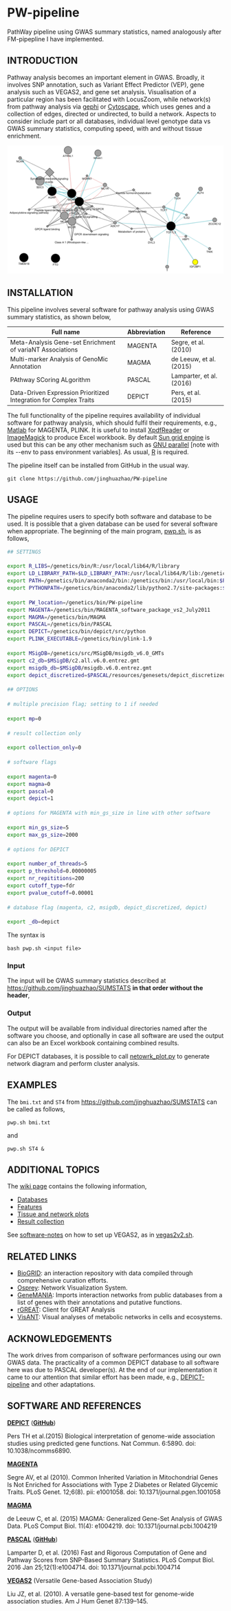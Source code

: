# PW-pipeline

PathWay pipeline using GWAS summary statistics, named analogously after FM-pipepline I have implemented.

## INTRODUCTION

Pathway analysis becomes an important element in GWAS. Broadly, it involves SNP annotation, such as Variant Effect Predictor 
(VEP), gene analysis such as VEGAS2, and gene set analysis. Visualisation of a particular region has been facilitated with 
LocusZoom, while network(s) from pathway analysis via [gephi](https://gephi.org/) or [Cytoscape](http://www.cytoscape.org/), 
which uses genes and a collection of edges, directed or undirected, to build a network. Aspects to consider include part or all databases, 
individual level genotype data vs GWAS summary statistics, computing speed, with and without tissue enrichment.

![diagram from CytoScape/GeneMANIA](files/obesity.png)

## INSTALLATION

This pipeline involves several software for pathway analysis using GWAS summary statistics, as shown below,

**Full name** | **Abbreviation** | **Reference**
----------------------------------------------------------|--------------|----------
Meta-Analysis Gene-set Enrichment of variaNT Associations | MAGENTA | Segre, et al. (2010)
Multi-marker Analysis of GenoMic Annotation | MAGMA | de Leeuw, et al. (2015)
PAthway SCoring ALgorithm | PASCAL | Lamparter, et al. (2016)
Data-Driven Expression Prioritized Integration for Complex Traits | DEPICT | Pers, et al.(2015)

The full functionality of the pipeline requires availability of individual software for pathway analysis, which should fulfil 
their requirements, e.g., [Matlab](https://www.mathworks.com/products/matlab.html) for MAGENTA, PLINK. It is useful to 
install [XpdfReader](https://www.xpdfreader.com/) or [ImageMagick](https://www.imagemagick.org/) to produce Excel workbook. By 
default [Sun grid engine](https://en.wikipedia.org/wiki/Oracle_Grid_Engine) is used but this can be any other mechanism such 
as [GNU parallel](https://www.gnu.org/software/parallel/) [note with its --env to pass environment variables]. As usual, 
[R](https://www.r-project.org/) is required.

The pipeline itself can be installed from GitHub in the usual way.
```
git clone https://github.com/jinghuazhao/PW-pipeline
```

## USAGE

The pipeline requires users to specify both software and database to be used. It is possible that a given database can be used for several software when appropriate. The beginning of the main program, [pwp.sh](pwp.sh), is as follows,
```bash
## SETTINGS

export R_LIBS=/genetics/bin/R:/usr/local/lib64/R/library
export LD_LIBRARY_PATH=$LD_LIBRARY_PATH:/usr/local/lib64/R/lib:/genetics/data/software/lib
export PATH=/genetics/bin/anaconda2/bin:/genetics/bin:/usr/local/bin:$PATH:/genetics/data/software/bin
export PYTHONPATH=/genetics/bin/anaconda2/lib/python2.7/site-packages:$PYTHONPATH

export PW_location=/genetics/bin/PW-pipeline
export MAGENTA=/genetics/bin/MAGENTA_software_package_vs2_July2011
export MAGMA=/genetics/bin/MAGMA
export PASCAL=/genetics/bin/PASCAL
export DEPICT=/genetics/bin/depict/src/python
export PLINK_EXECUTABLE=/genetics/bin/plink-1.9

export MSigDB=/genetics/src/MSigDB/msigdb_v6.0_GMTs
export c2_db=$MSigDB/c2.all.v6.0.entrez.gmt
export msigdb_db=$MSigDB/msigdb.v6.0.entrez.gmt
export depict_discretized=$PASCAL/resources/genesets/depict_discretized_cutoff3.2.gmt

## OPTIONS

# multiple precision flag; setting to 1 if needed

export mp=0

# result collection only

export collection_only=0

# software flags

export magenta=0
export magma=0
export pascal=0
export depict=1

# options for MAGENTA with min_gs_size in line with other software

export min_gs_size=5
export max_gs_size=2000

# options for DEPICT

export number_of_threads=5
export p_threshold=0.00000005
export nr_repititions=200
export cutoff_type=fdr
export pvalue_cutoff=0.00001

# database flag (magenta, c2, msigdb, depict_discretized, depict)

export _db=depict

```
The syntax is
```
bash pwp.sh <input file>
```
### Input

The input will be GWAS summary statistics described at https://github.com/jinghuazhao/SUMSTATS **in that order without the header**,

### Output

The output will be available from individual directories named after the software you choose, and optionally in case all software are used the output can also be
an Excel workbook containing combined results.

For DEPICT databases, it is possible to call [netowrk_plot.py](files/network_plot.py) to generate network diagram and perform cluster analysis.

## EXAMPLES

The `bmi.txt` and `ST4` from https://github.com/jinghuazhao/SUMSTATS can be called as follows,
```
pwp.sh bmi.txt
```
and
```
pwp.sh ST4 &
```

## ADDITIONAL TOPICS

The [wiki page](https://github.com/jinghuazhao/PW-pipeline/wiki) contains the following information,

* [Databases](https://github.com/jinghuazhao/PW-pipeline/wiki/Databases)
* [Features](https://github.com/jinghuazhao/PW-pipeline/wiki/Features)
* [Tissue and network plots](https://github.com/jinghuazhao/PW-pipeline/wiki/Tissue-and-network-plots)
* [Result collection](https://github.com/jinghuazhao/PW-pipeline/wiki/Result-collection)

See [software-notes](https://github.com/jinghuazhao/software-notes) on how to set up VEGAS2, as in [vegas2v2.sh](vegas2v2.sh).

## RELATED LINKS

* [BioGRID](https://thebiogrid.org/): an interaction repository with data compiled through comprehensive curation efforts.
* [Osprey](https://osprey.thebiogrid.org/): Network Visualization System.
* [GeneMANIA](http://genemania.org/): Imports interaction networks from public databases from a list of genes with their annotations and putative functions.
* [rGREAT](https://github.com/jokergoo): Client for GREAT Analysis
* [VisANT](http://visant.bu.edu/): Visual analyses of metabolic networks in cells and ecosystems.

## ACKNOWLEDGEMENTS

The work drives from comparison of software performances using our own GWAS data. The practicality of a common DEPICT database to all software 
here was due to PASCAL developer(s). At the end of our implementation it came to our attention that similar effort has been made, e.g., 
[DEPICT-pipeline](https://github.com/RebeccaFine/DEPICT-pipeline) and other adaptations.

## SOFTWARE AND REFERENCES

**[DEPICT](https://data.broadinstitute.org/mpg/depict/)** (**[GitHub](https://github.com/perslab/depict)**)

Pers TH et al.(2015) Biological interpretation of genome-wide association studies using predicted gene functions. Nat Commun. 6:5890. doi: 10.1038/ncomms6890.

**[MAGENTA](https://software.broadinstitute.org/mpg/magenta/)**

Segre AV, et al (2010). Common Inherited Variation in Mitochondrial Genes Is Not Enriched for Associations with Type 2 Diabetes or Related Glycemic Traits. PLoS 
Genet. 12;6(8). pii: e1001058. doi: 10.1371/journal.pgen.1001058

**[MAGMA](http://ctg.cncr.nl/software/magma)**

de Leeuw C, et al. (2015) MAGMA: Generalized Gene-Set Analysis of GWAS Data. PLoS Comput Biol. 11(4): e1004219. doi:  10.1371/journal.pcbi.1004219

**[PASCAL](http://www2.unil.ch/cbg/images/3/3d/PASCAL.zip)** (**[GitHub](https://github.com/dlampart/Pascal)**)

Lamparter D, et al. (2016) Fast and Rigorous Computation of Gene and Pathway Scores from SNP-Based Summary Statistics. PLoS Comput Biol. 2016 Jan 25;12(1):e1004714. 
doi: 10.1371/journal.pcbi.1004714

**[VEGAS2](https://vegas2.qimrberghofer.edu.au/)** (Versatile Gene-based Association Study)

Liu JZ, et al. (2010). A versatile gene-based test for genome-wide association studies. Am J Hum Genet 87:139–145.
